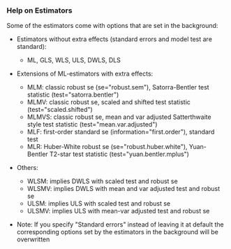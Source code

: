 
### Help on Estimators
Some of the estimators come with options that are set in the background:

- Estimators without extra effects (standard errors and model test are standard):
	- ML, GLS, WLS, ULS, DWLS, DLS

- Extensions of ML-estimators with extra effects: 
	- MLM: classic robust se (se="robust.sem"), Satorra-Bentler test statistic (test="satorra.bentler")
	- MLMV: classic robust se, scaled and shifted test statistic (test="scaled.shifted")
	- MLMVS: classic robust se, mean and var adjusted Satterthwaite style test statistic (test="mean.var.adjusted")
	- MLF: first-order standard se (information="first.order"), standard test
	- MLR: Huber-White robust se (se="robust.huber.white"), Yuan-Bentler T2-star test statistic (test="yuan.bentler.mplus")

- Others: 
	- WLSM: implies DWLS with scaled test and robust se
	- WLSMV: implies DWLS with mean and var adjusted test and robust se
	- ULSM: implies ULS with scaled test and robust se
	- ULSMV: implies ULS with mean-var adjusted test and robust se

- Note: If you specify "Standard errors" instead of leaving it at default the corresponding options set by the estimators in the background will be overwritten